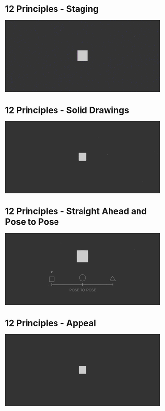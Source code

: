 
# 12 Principles - Staging

![](./assets/12p_staging.gif)


# 12 Principles - Solid Drawings

![](./assets/12p_soliddrawings.gif)


# 12 Principles - Straight Ahead and Pose to Pose

![](./assets/12p_straightposetopose.gif)


# 12 Principles - Appeal    

![](./assets/12p_appeal.gif)


